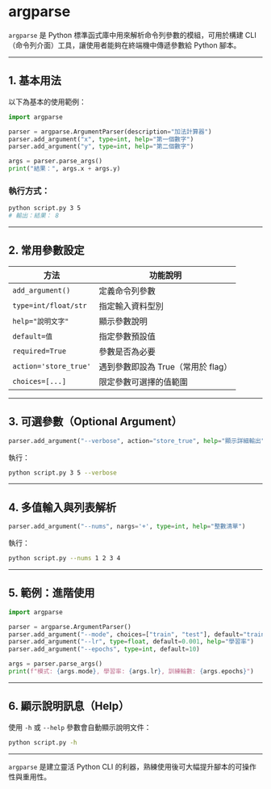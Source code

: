 # argparse

`argparse` 是 Python 標準函式庫中用來解析命令列參數的模組，可用於構建 CLI（命令列介面）工具，讓使用者能夠在終端機中傳遞參數給 Python 腳本。

---

## 1. 基本用法

以下為基本的使用範例：

```python
import argparse

parser = argparse.ArgumentParser(description="加法計算器")
parser.add_argument("x", type=int, help="第一個數字")
parser.add_argument("y", type=int, help="第二個數字")

args = parser.parse_args()
print("結果：", args.x + args.y)
```

### 執行方式：

```bash
python script.py 3 5
# 輸出：結果： 8
```

---

## 2. 常用參數設定

| 方法                    | 功能說明                   |
| --------------------- | ---------------------- |
| `add_argument()`      | 定義命令列參數                |
| `type=int/float/str`  | 指定輸入資料型別               |
| `help="說明文字"`         | 顯示參數說明                 |
| `default=值`           | 指定參數預設值                |
| `required=True`       | 參數是否為必要                |
| `action='store_true'` | 遇到參數即設為 True（常用於 flag） |
| `choices=[...]`       | 限定參數可選擇的值範圍            |

---

## 3. 可選參數（Optional Argument）

```python
parser.add_argument("--verbose", action="store_true", help="顯示詳細輸出")
```

執行：

```bash
python script.py 3 5 --verbose
```

---

## 4. 多值輸入與列表解析

```python
parser.add_argument("--nums", nargs='+', type=int, help="整數清單")
```

執行：

```bash
python script.py --nums 1 2 3 4
```

---

## 5. 範例：進階使用

```python
import argparse

parser = argparse.ArgumentParser()
parser.add_argument("--mode", choices=["train", "test"], default="train")
parser.add_argument("--lr", type=float, default=0.001, help="學習率")
parser.add_argument("--epochs", type=int, default=10)

args = parser.parse_args()
print(f"模式: {args.mode}, 學習率: {args.lr}, 訓練輪數: {args.epochs}")
```

---

## 6. 顯示說明訊息（Help）

使用 `-h` 或 `--help` 參數會自動顯示說明文件：

```bash
python script.py -h
```

---

`argparse` 是建立靈活 Python CLI 的利器，熟練使用後可大幅提升腳本的可操作性與重用性。
